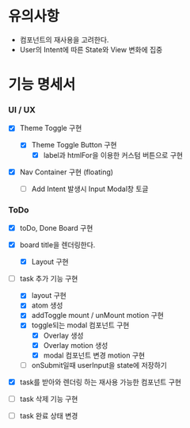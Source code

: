 # 유의사항

- 컴포넌트의 재사용을 고려한다.
- User의 Intent에 따른 State와 View 변화에 집중

# 기능 명세서

### UI / UX

- [x] Theme Toggle 구현

  - [x] Theme Toggle Button 구현
    - [x] label과 htmlFor을 이용한 커스텀 버튼으로 구현

- [x] Nav Container 구현 (floating)
  - [ ] Add Intent 발생시 Input Modal창 토글

### ToDo

- [x] toDo, Done Board 구현
- [x] board title을 렌더링한다.

  - [x] Layout 구현

- [ ] task 추가 기능 구현

  - [x] layout 구현
  - [x] atom 생성
  - [x] addToggle mount / unMount motion 구현
  - [x] toggle되는 modal 컴포넌트 구현
    - [x] Overlay 생성
    - [x] Overlay motion 생성
    - [x] modal 컴포넌트 변경 motion 구현
  - [ ] onSubmit일때 userInput을 state에 저장하기

- [x] task를 받아와 렌더링 하는 재사용 가능한 컴포넌트 구현
- [ ] task 삭제 기능 구현
- [ ] task 완료 상태 변경
